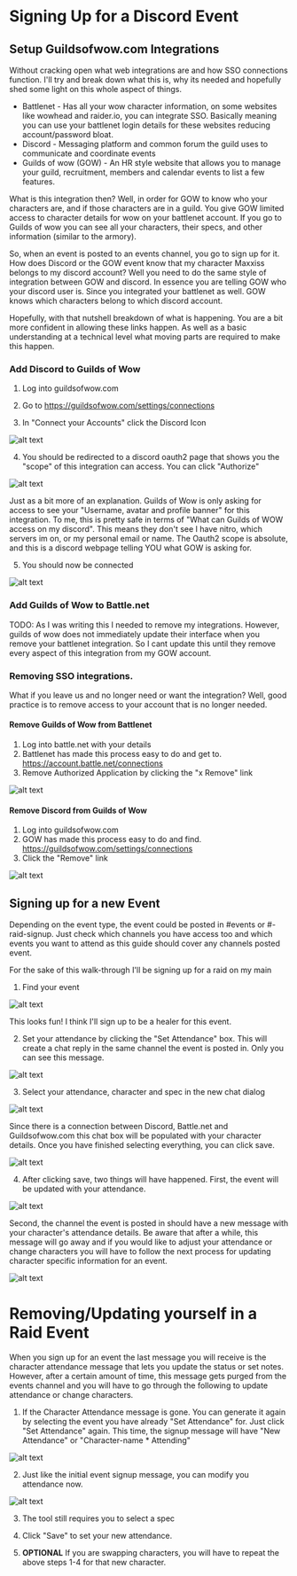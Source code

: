 # Signing Up for a Discord Event

## Setup Guildsofwow.com Integrations
Without cracking open what web integrations are and how SSO connections function. I'll try and break down what this is, why its needed and hopefully shed some light on this whole aspect of things.

* Battlenet - Has all your wow character information, on some websites like wowhead and raider.io, you can integrate SSO. Basically meaning you can use your battlenet login details for these websites reducing account/password bloat.
* Discord - Messaging platform and common forum the guild uses to communicate and coordinate events
* Guilds of wow (GOW) - An HR style website that allows you to manage your guild, recruitment, members and calendar events to list a few features.

What is this integration then? Well, in order for GOW to know who your characters are, and if those characters are in a guild. You give GOW limited access to character details for wow on your battlenet account. If you go to Guilds of wow you can see all your characters, their specs, and other information (similar to the armory).

So, when an event is posted to an events channel, you go to sign up for it. How does Discord or the GOW event know that my character Maxxiss belongs to my discord account? Well you need to do the same style of integration between GOW and discord. In essence you are telling GOW who your discord user is. Since you integrated your battlenet as well. GOW knows which characters belong to which discord account. 

Hopefully, with that nutshell breakdown of what is happening. You are a bit more confident in allowing these links happen. As well as a basic understanding at a technical level what moving parts are required to make this happen.

### Add Discord to Guilds of Wow
1) Log into guildsofwow.com
2) Go to https://guildsofwow.com/settings/connections

3) In "Connect your Accounts" click the Discord Icon

![alt text](./static/img/gow-discord-connection.png)

4) You should be redirected to a discord oauth2 page that shows you the "scope" of this integration can access. You can click "Authorize"

![alt text](./static/img/gow-oauth-access-discord.png)

Just as a bit more of an explanation. Guilds of Wow is only asking for access to see your "Username, avatar and profile banner" for this integration. To me, this is pretty safe in terms of "What can Guilds of WOW access on my discord". This means they don't see I have nitro, which servers im on, or my personal email or name. The Oauth2 scope is absolute, and this is a discord webpage telling YOU what GOW is asking for.

5) You should now be connected

![alt text](./static/img/gow-discord-connected.png)

### Add Guilds of Wow to Battle.net
TODO: As I was writing this I needed to remove my integrations. However, guilds of wow does not immediately update their interface when you remove your battlenet integration. So I cant update this until they remove every aspect of this integration from my GOW account.


### Removing SSO integrations.
What if you leave us and no longer need or want the integration? Well, good practice is to remove access to your account that is no longer needed.

#### Remove Guilds of Wow from Battlenet
1) Log into battle.net with your details
2) Battlenet has made this process easy to do and get to. https://account.battle.net/connections
3) Remove Authorized Application by clicking the "x Remove" link

![alt text](./static/img/remove-auth-app-battlenet.png)

#### Remove Discord from Guilds of Wow
1) Log into guildsofwow.com
2) GOW has made this process easy to do and find. https://guildsofwow.com/settings/connections
3) Click the "Remove" link 

![alt text](./static/img/gow-remove-discord-auth.png)


## Signing up for a new Event

Depending on the event type, the event could be posted in #events or #-raid-signup. Just check which channels you have access too and which events you want to attend as this guide should cover any channels posted event.

For the sake of this walk-through I'll be signing up for a raid on my main

1) Find your event

![alt text](./static/img/discord-event.png)

This looks fun! I think I'll sign up to be a healer for this event.

2) Set your attendance by clicking the "Set Attendance" box. This will create a chat reply in the same channel the event is posted in. Only you can see this message.

![alt text](./static/img/event-set-attendance.png)

3) Select your attendance, character and spec in the new chat dialog

![alt text](./static/img/event-select-character.png)

Since there is a connection between Discord, Battle.net and Guildsofwow.com this chat box will be populated with your character details. Once you have finished selecting everything, you can click save.

![alt text](./static/img/event-selected-character.png)

4) After clicking save, two things will have happened. First, the event will be updated with your attendance. 

![alt text](./static/img/event-attending.png)

Second, the channel the event is posted in should have a new message with your character's attendance details. Be aware that after a while, this message will go away and if you would like to adjust your attendance or change characters you will have to follow the next process for updating character specific information for an event.

![alt text](./static/img/character-event-attendance.png)

# Removing/Updating yourself in a Raid Event

When you sign up for an event the last message you will receive is the character attendance message that lets you update the status or set notes. However, after a certain amount of time, this message gets purged from the events channel and you will have to go through the following to update attendance or change characters.

1) If the Character Attendance message is gone. You can generate it again by selecting the event you have already "Set Attendance" for. Just click "Set Attendance" again. This time, the signup message will have "New Attendance" or "Character-name * Attending"

![alt text](./static/img/event-modify-signup.png)

2) Just like the initial event signup message, you can modify you attendance now.

![alt text](./static/img/event-modify-attendance.png)

3) The tool still requires you to select a spec

4) Click "Save" to set your new attendance.

5) **OPTIONAL** If you are swapping characters, you will have to repeat the above steps 1-4 for that new character.